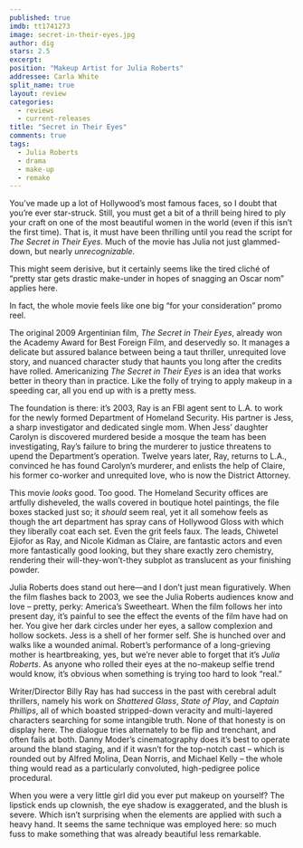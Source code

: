 ```yaml
---
published: true
imdb: tt1741273
image: secret-in-their-eyes.jpg
author: dig
stars: 2.5
excerpt: 
position: "Makeup Artist for Julia Roberts"
addressee: Carla White
split_name: true
layout: review
categories: 
  - reviews
  - current-releases
title: "Secret in Their Eyes"
comments: true
tags: 
  - Julia Roberts
  - drama
  - make-up
  - remake
---
```

You’ve made up a lot of Hollywood’s most famous faces, so I doubt that you’re ever star-struck. Still, you must get a bit of a thrill being hired to ply your craft on one of the most beautiful women in the world (even if this isn’t the first time). That is, it must have been thrilling until you read the script for _The Secret in Their Eyes_. Much of the movie has Julia not just glammed-down, but nearly _unrecognizable_. 

This might seem derisive, but it certainly seems like the tired cliché of “pretty star gets drastic make-under in hopes of snagging an Oscar nom” applies here.  

In fact, the whole movie feels like one big “for your consideration” promo reel. 

The original 2009 Argentinian film, _The Secret in Their_ _Eyes_, already won the Academy Award for Best Foreign Film, and deservedly so. It manages a delicate but assured balance between being a taut thriller, unrequited love story, and nuanced character study that haunts you long after the credits have rolled. Americanizing _The Secret in Their Eyes_ is an idea that works better in theory than in practice. Like the folly of trying to apply makeup in a speeding car, all you end up with is a pretty mess. 

The foundation is there: it’s 2003, Ray is an FBI agent sent to L.A. to work for the newly formed Department of Homeland Security. His partner is Jess, a sharp investigator and dedicated single mom. When Jess’ daughter Carolyn is discovered murdered beside a mosque the team has been investigating, Ray’s failure to bring the murderer to justice threatens to upend the Department’s operation. Twelve years later, Ray, returns to L.A., convinced he has found Carolyn’s murderer, and enlists the help of Claire, his former co-worker and unrequited love, who is now the District Attorney.

This movie _looks_ good. Too good. The Homeland Security offices are artfully disheveled, the walls covered in boutique hotel paintings, the file boxes stacked just so; it _should_ seem real, yet it all somehow feels as though the art department has spray cans of Hollywood Gloss with which they liberally coat each set. Even the grit feels faux. The leads, Chiwetel Ejiofor as Ray, and Nicole Kidman as Claire, are fantastic actors and even more fantastically good looking, but they share exactly zero chemistry, rendering their will-they-won’t-they subplot as translucent as your finishing powder. 

Julia Roberts does stand out here—and I don’t just mean figuratively. When the film flashes back to 2003, we see the Julia Roberts audiences know and love – pretty, perky: America’s Sweetheart. When the film follows her into present day, it’s painful to see the effect the events of the film have had on her. You give her dark circles under her eyes, a sallow complexion and hollow sockets. Jess is a shell of her former self. She is hunched over and walks like a wounded animal. Robert’s performance of a long-grieving mother is heartbreaking, yes, but we’re never able to forget that it’s _Julia Roberts_. As anyone who rolled their eyes at the no-makeup selfie trend would know, it’s obvious when something is trying too hard to look “real.” 

Writer/Director Billy Ray has had success in the past with cerebral adult thrillers, namely his work on _Shattered Glass_, _State of Play_, and _Captain Phillips_, all of which boasted stripped-down veracity and multi-layered characters searching for some intangible truth. None of that honesty is on display here. The dialogue tries alternately to be flip and trenchant, and often fails at both. Danny Moder’s cinematography does it’s best to operate around the bland staging, and if it wasn’t for the top-notch cast – which is rounded out by Alfred Molina, Dean Norris, and Michael Kelly – the whole thing would read as a particularly convoluted, high-pedigree police procedural. 

When you were a very little girl did you ever put makeup on yourself? The lipstick ends up clownish, the eye shadow is exaggerated, and the blush is severe. Which isn’t surprising when the elements are applied with such a heavy hand. It seems the same technique was employed here: so much fuss to make something that was already beautiful less remarkable. 